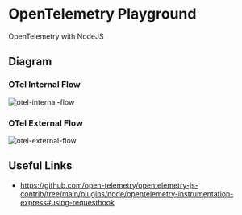# OpenTelemetry Playground
OpenTelemetry with NodeJS

## Diagram
### OTel Internal Flow
![otel-internal-flow](https://github.com/user-attachments/assets/a0f614da-d7b2-40db-9ef7-b0785dda1952)
### OTel External Flow
![otel-external-flow](https://github.com/user-attachments/assets/1de1eb7d-d089-479e-b2a0-ce211a990595)

## Useful Links
- https://github.com/open-telemetry/opentelemetry-js-contrib/tree/main/plugins/node/opentelemetry-instrumentation-express#using-requesthook
